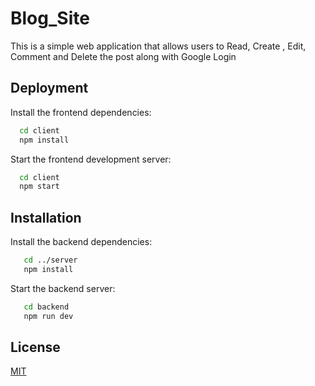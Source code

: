 # Blog_Site

This is a simple web application that allows users to Read, Create , Edit, Comment and Delete the post along with Google Login 

## Deployment

Install the frontend dependencies:
```bash
  cd client
  npm install
```
Start the frontend development server:
```bash
  cd client
  npm start
```

## Installation

Install the backend dependencies:
```bash
   cd ../server
   npm install
```
Start the backend server:
```bash
   cd backend
   npm run dev
```
## License

[MIT](https://choosealicense.com/licenses/mit/)
